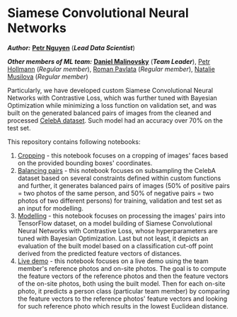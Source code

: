 # Siamese Convolutional Neural Networks

_**Author:**_ [**Petr Nguyen**](https://www.linkedin.com/in/petr-ngn) (_**Lead Data Scientist**_)

_**Other members of ML team:**_ [**Daniel Malinovsky**](https://www.linkedin.com/in/daniel-malinovsky-88b162198) (_**Team Leader**_), [Petr Hollmann](https://www.linkedin.com/in/petr-hollmann-3583aa208) (_Regular member_), [Roman Pavlata](https://www.linkedin.com/in/roman-pavlata-a3b602161) (_Regular member_), [Natalie Musilova](https://www.linkedin.com/in/natálie-musilová-3b98287a) (_Regular member_)

Particularly, we have developed custom Siamese Convolutional Neural Networks with Contrastive Loss, which was further tuned with Bayesian Optimization while minimizing a loss function on validation set, and was built on the generated balanced pairs of images from the cleaned and processed [CelebA dataset](https://mmlab.ie.cuhk.edu.hk/projects/CelebA.html). Such model had an accuracy over 70% on the test set.

This repository contains following notebooks:
1) [Cropping](https://github.com/petr-ngn/ML_Siamese_Neural_Networks/blob/main/01_Cropping.ipynb) - this notebook focuses on a cropping of images' faces based on the provided bounding boxes' coordinates.
2) [Balancing pairs](https://github.com/petr-ngn/ML_Siamese_Neural_Networks/blob/main/02_Balanced_pairs.ipynb) - this notebook focuses on subsampling the CelebA dataset based on several constraints defined within custom functions and further, it generates balanced pairs of images (50% of positive pairs = two photos of the same person, and 50% of negative pairs = two photos of two different persons) for training, validation and test set as an input for modelling.
3) [Modelling](https://github.com/petr-ngn/ML_Siamese_Neural_Networks/blob/main/03_Modelling.ipynb) - this notebook focuses on processing the images' pairs into TensorFlow dataset, on a model building of Siamese Convolutional Neural Networks with Contrastive Loss, whose hyperparameters are tuned with Bayesian Optimization. Last but not least, it depicts an evaluation of the built model based on a classification cut-off point derived from the predicted feature vectors of distances.
4) [Live demo](https://github.com/petr-ngn/ML_Siamese_Neural_Networks/blob/main/04_Live_demo.ipynb) - this notebook focuses on a live demo using the team member's reference photos and on-site photos. The goal is to compute the feature vectors of the reference photos and then the feature vectors of the on-site photos, both using the built model. Then for each on-site photo, it predicts a person class (particular team member) by comparing the feature vectors to the reference photos' feature vectors and looking for such reference photo which results in the lowest Euclidean distance.
